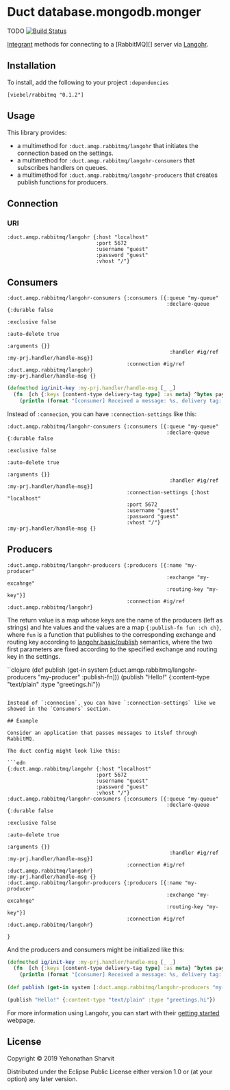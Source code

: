 # Duct database.mongodb.monger

TODO [![Build Status](https://travis-ci.org/agrison/duct-mongodb.svg?branch=master)](https://travis-ci.org/agrison/duct-mongodb)

[Integrant][] methods for connecting to a [RabbitMQ][] server via
[Langohr][].

[integrant]: https://github.com/weavejester/integrant
[mongodb]: https://www.mongodb.com
[langohr]: http://clojuremongodb.info

## Installation

To install, add the following to your project `:dependencies`

    [viebel/rabbitmq "0.1.2"]

## Usage

This library provides: 
* a multimethod for `:duct.amqp.rabbitmq/langohr` 
that initiates the connection based
on the settings.
* a multimethod for `:duct.amqp.rabbitmq/langohr-consumers` that subscribes handlers on queues.
* a multimethod for `:duct.amqp.rabbitmq/langohr-producers` that creates publish functions for producers.


## Connection 

### URI

```edn
:duct.amqp.rabbitmq/langohr {:host "localhost"
                             :port 5672
                             :username "guest"
                             :password "guest"
                             :vhost "/"}
```

## Consumers

```edn
:duct.amqp.rabbitmq/langohr-consumers {:consumers [{:queue "my-queue"
                                                    :declare-queue {:durable false
                                                                    :exclusive false
                                                                    :auto-delete true
                                                                    :arguments {}}
                                                     :handler #ig/ref :my-prj.handler/handle-msg}]
                                       :connection #ig/ref :duct.amqp.rabbitmq/langohr}
:my-prj.handler/handle-msg {}
```

```clojure
(defmethod ig/init-key :my-prj.handler/handle-msg [_ _]
  (fn  [ch {:keys [content-type delivery-tag type] :as meta} ^bytes payload]
    (println (format "[consumer] Received a message: %s, delivery tag: %d, content type: %s, type: %s" (String. payload "UTF-8") delivery-tag content-type type))))
```

Instead of `:connecion`, you can have `:connection-settings` like this:

```edn
:duct.amqp.rabbitmq/langohr-consumers {:consumers [{:queue "my-queue"
                                                    :declare-queue {:durable false
                                                                    :exclusive false
                                                                    :auto-delete true
                                                                    :arguments {}}
                                                     :handler #ig/ref :my-prj.handler/handle-msg}]
                                       :connection-settings {:host "localhost"
                                       :port 5672
                                       :username "guest"
                                       :password "guest"
                                       :vhost "/"}
:my-prj.handler/handle-msg {}
```

## Producers

```edn
:duct.amqp.rabbitmq/langohr-producers {:producers [{:name "my-producer"
                                                    :exchange "my-excahnge"
                                                    :routing-key "my-key"}]
                                       :connection #ig/ref :duct.amqp.rabbitmq/langohr}
```

The return value is a map whose keys are the name of the producers (left as strings) and hte values and the values are a map `{:publish-fn fun :ch ch}`, where `fun` is a function that publishes to the corresponding exchange and routing key according to [langohr.basic/publish][] semantics, where the two first parameters are fixed according to the specified exchange and routing key in the settings.

[langohr.basic/publish]: http://reference.clojurerabbitmq.info/langohr.basic.html#var-publish

``clojure
(def publish (get-in system [:duct.amqp.rabbitmq/langohr-producers "my-producer" :publish-fn]))
(publish "Hello!" {:content-type "text/plain" :type "greetings.hi"})
```

Instead of `:connecion`, you can have `:connection-settings` like we showed in the `Consumers` section.

## Example

Consider an application that passes messages to itslef through RabbitMQ.

The duct config might look like this:

```edn
{:duct.amqp.rabbitmq/langohr {:host "localhost"
                             :port 5672
                             :username "guest"
                             :password "guest"
                             :vhost "/"}
:duct.amqp.rabbitmq/langohr-consumers {:consumers [{:queue "my-queue"
                                                    :declare-queue {:durable false
                                                                    :exclusive false
                                                                    :auto-delete true
                                                                    :arguments {}}
                                                     :handler #ig/ref :my-prj.handler/handle-msg}]
                                       :connection #ig/ref :duct.amqp.rabbitmq/langohr}
:my-prj.handler/handle-msg {}
:duct.amqp.rabbitmq/langohr-producers {:producers [{:name "my-producer"
                                                    :exchange "my-excahnge"
                                                    :routing-key "my-key"}]
                                       :connection #ig/ref :duct.amqp.rabbitmq/langohr}

}
```

And the producers and consumers might be initialized like this:

```clojure
(defmethod ig/init-key :my-prj.handler/handle-msg [_ _]
  (fn  [ch {:keys [content-type delivery-tag type] :as meta} ^bytes payload]
    (println (format "[consumer] Received a message: %s, delivery tag: %d, content type: %s, type: %s" (String. payload "UTF-8") delivery-tag content-type type))))
    
(def publish (get-in system [:duct.amqp.rabbitmq/langohr-producers "my-producer" :publish-fn]))

(publish "Hello!" {:content-type "text/plain" :type "greetings.hi"})


```

For more information using Langohr, you can start with their
[getting started](http://clojurciemongodb.info/articles/getting_started.html)
webpage.

## License

Copyright © 2019 Yehonathan Sharvit

Distributed under the Eclipse Public License either version 1.0 or (at
your option) any later version.
